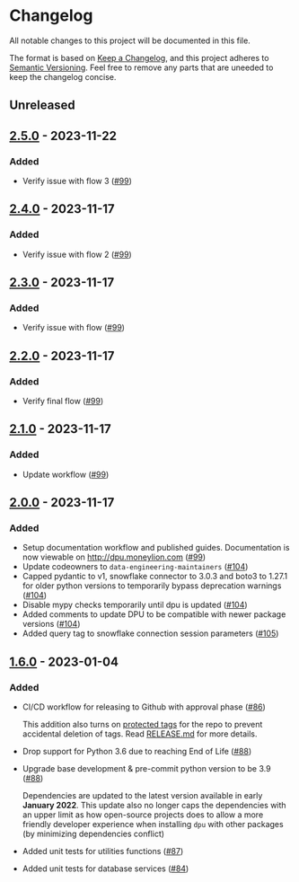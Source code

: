 # Changelog

All notable changes to this project will be documented in this file.

The format is based on [Keep a Changelog](https://keepachangelog.com/en/1.0.0/), and this project adheres to [Semantic Versioning](https://semver.org/spec/v2.0.0.html). Feel free to remove any parts that are uneeded to keep the changelog concise.

<!--- changelog for features or fixes can be written here according to convention above - this will be compiled into a release section through CI/CD when publishing a release --->
## Unreleased

## [2.5.0] - 2023-11-22
### Added
- Verify issue with flow 3 ([#99](https://github.com/MoneyLion/de-python-util/pull/99))

## [2.4.0] - 2023-11-17
### Added
- Verify issue with flow 2 ([#99](https://github.com/MoneyLion/de-python-util/pull/99))

## [2.3.0] - 2023-11-17
### Added
- Verify issue with flow ([#99](https://github.com/MoneyLion/de-python-util/pull/99))

## [2.2.0] - 2023-11-17
### Added
- Verify final flow ([#99](https://github.com/MoneyLion/de-python-util/pull/99))

## [2.1.0] - 2023-11-17
### Added
- Update workflow ([#99](https://github.com/MoneyLion/de-python-util/pull/99))

## [2.0.0] - 2023-11-17
### Added
- Setup documentation workflow and published guides. Documentation is now viewable on http://dpu.moneylion.com ([#99](https://github.com/MoneyLion/de-python-util/pull/99))
- Update codeowners to `data-engineering-maintainers` ([#104](https://github.com/MoneyLion/de-python-util/pull/104))
- Capped pydantic to v1, snowflake connector to 3.0.3 and boto3 to 1.27.1 for older python versions to temporarily bypass deprecation warnings ([#104](https://github.com/MoneyLion/de-python-util/pull/104))
- Disable mypy checks temporarily until dpu is updated ([#104](https://github.com/MoneyLion/de-python-util/pull/104))
- Added comments to update DPU to be compatible with newer package versions ([#104](https://github.com/MoneyLion/de-python-util/pull/104))
- Added query tag to snowflake connection session parameters ([#105](https://github.com/MoneyLion/de-python-util/pull/105))

## [1.6.0] - 2023-01-04
### Added
- CI/CD workflow for releasing to Github with approval phase ([#86](https://github.com/MoneyLion/de-python-util/pull/86))
  
  This addition also turns on [protected tags](https://docs.github.com/en/repositories/managing-your-repositorys-settings-and-features/managing-repository-settings/configuring-tag-protection-rules) for the repo to prevent accidental deletion of tags. Read [RELEASE.md](https://github.com/MoneyLion/de-python-util/blob/master/RELEASE.md) for more details.
- Drop support for Python 3.6 due to reaching End of Life ([#88](https://github.com/MoneyLion/de-python-util/pull/88))
- Upgrade base development & pre-commit python version to be 3.9 ([#88](https://github.com/MoneyLion/de-python-util/pull/88))
  
  Dependencies are updated to the latest version available in early **January 2022**. This update also no longer caps the dependencies with an upper limit as how open-source projects does to allow a more friendly developer experience when installing `dpu` with other packages (by minimizing dependencies conflict)
- Added unit tests for utilities functions ([#87](https://github.com/MoneyLion/de-python-util/pull/87))
- Added unit tests for database services ([#84](https://github.com/MoneyLion/de-python-util/pull/84))

<!--- Tag links placeholder --->
[1.6.0]: https://github.com/MoneyLion/de-python-util/releases/tag/1.6.0
[2.0.0]: https://github.com/jeremytee97/multi-branching-poc/releases/tag/2.0.0
[2.1.0]: https://github.com/jeremytee97/multi-branching-poc/releases/tag/2.1.0
[2.2.0]: https://github.com/jeremytee97/multi-branching-poc/releases/tag/2.2.0
[2.3.0]: https://github.com/jeremytee97/multi-branching-poc/releases/tag/2.3.0
[2.4.0]: https://github.com/jeremytee97/multi-branching-poc/releases/tag/2.4.0
[2.5.0]: https://github.com/jeremytee97/multi-branching-poc/releases/tag/2.5.0
